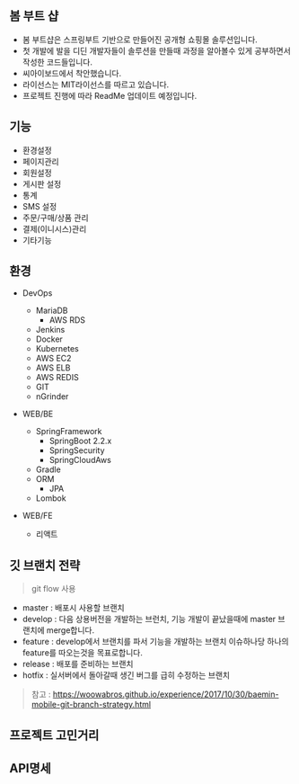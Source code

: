 ## 봄 부트 샵
- 봄 부트샵은 스프링부트 기반으로 만들어진 공개형 쇼핑몰 솔루션입니다.
- 첫 개발에 발을 디딘 개발자들이 솔루션을 만들때 과정을 알아볼수 있게 공부하면서 작성한 코드들입니다.
- 씨아이보드에서 착안했습니다.
- 라이선스는 MIT라이선스를 따르고 있습니다.
- 프로젝트 진행에 따라 ReadMe 업데이트 예정입니다.

## 기능
- 환경설정
- 페이지관리
- 회원설정
- 게시판 설정
- 통계
- SMS 설정
- 주문/구매/상품 관리
- 결제(이니시스)관리
- 기타기능

## 환경
- DevOps
    - MariaDB
        - AWS RDS
    - Jenkins
    - Docker
    - Kubernetes
    - AWS EC2
    - AWS ELB
    - AWS REDIS
    - GIT
    - nGrinder
- WEB/BE
    - SpringFramework
        - SpringBoot 2.2.x
        - SpringSecurity
        - SpringCloudAws
    - Gradle    
    - ORM
        - JPA
    - Lombok
   
- WEB/FE
    - 리액트
    
    
## 깃 브랜치 전략

>git flow 사용

- master : 배포시 사용할 브랜치
- develop : 다음 상용버전을 개발하는 브런치, 기능 개발이 끝났을때에 master 브랜치에 merge합니다.
- feature : develop에서 브랜치를 파서 기능을 개발하는 브랜치 이슈하나당 하나의 feature를 따오는것을 목표로합니다.
- release : 배포를 준비하는 브랜치
- hotfix : 실서버에서 돌아갈때 생긴 버그를 급히 수정하는 브랜치

> 참고 : https://woowabros.github.io/experience/2017/10/30/baemin-mobile-git-branch-strategy.html

## 프로젝트 고민거리

## API명세
